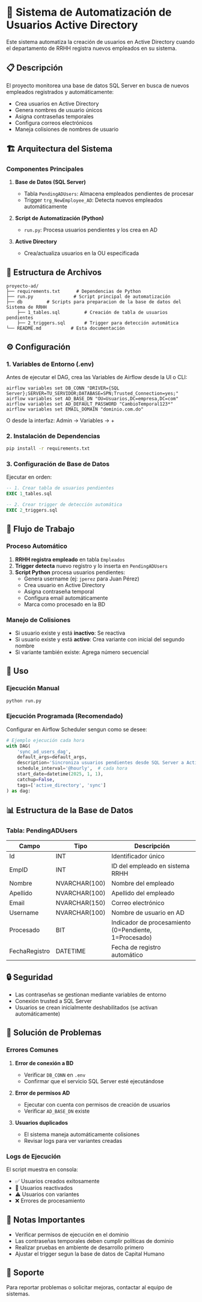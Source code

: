 # 🚀 Sistema de Automatización de Usuarios Active Directory

Este sistema automatiza la creación de usuarios en Active Directory cuando el departamento de RRHH registra nuevos empleados en su sistema.

## 📋 Descripción

El proyecto monitorea una base de datos SQL Server en busca de nuevos empleados registrados y automáticamente:
- Crea usuarios en Active Directory
- Genera nombres de usuario únicos
- Asigna contraseñas temporales
- Configura correos electrónicos
- Maneja colisiones de nombres de usuario

## 🏗️ Arquitectura del Sistema

### Componentes Principales

1. **Base de Datos (SQL Server)**
   - Tabla `PendingADUsers`: Almacena empleados pendientes de procesar
   - Trigger `trg_NewEmployee_AD`: Detecta nuevos empleados automáticamente

2. **Script de Automatización (Python)**
   - `run.py`: Procesa usuarios pendientes y los crea en AD

3. **Active Directory**
   - Crea/actualiza usuarios en la OU especificada

## 📁 Estructura de Archivos

```
proyecto-ad/
├── requirements.txt      # Dependencias de Python
├── run.py               # Script principal de automatización
├── db         # Scripts para preparacion de la base de datos del Sistema de RRHH
    ├── 1_tables.sql         # Creación de tabla de usuarios pendientes
    ├── 2_triggers.sql       # Trigger para detección automática
└── README.md           # Esta documentación
```

## ⚙️ Configuración

### 1. Variables de Entorno (.env)

Antes de ejecutar el DAG, crea las Variables de Airflow desde la UI o CLI:

```
airflow variables set DB_CONN "DRIVER={SQL Server};SERVER=TU_SERVIDOR;DATABASE=SPN;Trusted_Connection=yes;"
airflow variables set AD_BASE_DN "OU=Usuarios,DC=empresa,DC=com"
airflow variables set AD_DEFAULT_PASSWORD "CambioTemporal123*"
airflow variables set EMAIL_DOMAIN "dominio.com.do"
```

O desde la interfaz:
Admin → Variables → +

### 2. Instalación de Dependencias

```bash
pip install -r requirements.txt
```

### 3. Configuración de Base de Datos

Ejecutar en orden:
```sql
-- 1. Crear tabla de usuarios pendientes
EXEC 1_tables.sql

-- 2. Crear trigger de detección automática
EXEC 2_triggers.sql
```

## 🔄 Flujo de Trabajo

### Proceso Automático
1. **RRHH registra empleado** en tabla `Empleados`
2. **Trigger detecta** nuevo registro y lo inserta en `PendingADUsers`
3. **Script Python** procesa usuarios pendientes:
   - Genera username (ej: `jperez` para Juan Pérez)
   - Crea usuario en Active Directory
   - Asigna contraseña temporal
   - Configura email automáticamente
   - Marca como procesado en la BD

### Manejo de Colisiones
- Si usuario existe y está **inactivo**: Se reactiva
- Si usuario existe y está **activo**: Crea variante con inicial del segundo nombre
- Si variante también existe: Agrega número secuencial

## 🎯 Uso

### Ejecución Manual
```bash
python run.py
```

### Ejecución Programada (Recomendado)
Configurar en Airflow Scheduler sengun como se desee:

```python
# Ejemplo ejecución cada hora
with DAG(
    'sync_ad_users_dag',
    default_args=default_args,
    description='Sincroniza usuarios pendientes desde SQL Server a Active Directory',
    schedule_interval='@hourly',  # cada hora
    start_date=datetime(2025, 1, 1),
    catchup=False,
    tags=['active_directory', 'sync']
) as dag:
```

## 📊 Estructura de la Base de Datos

### Tabla: PendingADUsers
| Campo | Tipo | Descripción |
|-------|------|-------------|
| Id | INT | Identificador único |
| EmpID | INT | ID del empleado en sistema RRHH |
| Nombre | NVARCHAR(100) | Nombre del empleado |
| Apellido | NVARCHAR(100) | Apellido del empleado |
| Email | NVARCHAR(150) | Correo electrónico |
| Username | NVARCHAR(100) | Nombre de usuario en AD |
| Procesado | BIT | Indicador de procesamiento (0=Pendiente, 1=Procesado) |
| FechaRegistro | DATETIME | Fecha de registro automático |

## 🔒 Seguridad

- Las contraseñas se gestionan mediante variables de entorno
- Conexión trusted a SQL Server
- Usuarios se crean inicialmente deshabilitados (se activan automáticamente)

## 🐛 Solución de Problemas

### Errores Comunes

1. **Error de conexión a BD**
   - Verificar `DB_CONN` en `.env`
   - Confirmar que el servicio SQL Server esté ejecutándose

2. **Error de permisos AD**
   - Ejecutar con cuenta con permisos de creación de usuarios
   - Verificar `AD_BASE_DN` existe

3. **Usuarios duplicados**
   - El sistema maneja automáticamente colisiones
   - Revisar logs para ver variantes creadas

### Logs de Ejecución
El script muestra en consola:
- ✅ Usuarios creados exitosamente
- 🔄 Usuarios reactivados
- ⚠️ Usuarios con variantes
- ❌ Errores de procesamiento

## 📝 Notas Importantes

- Verificar permisos de ejecución en el dominio
- Las contraseñas temporales deben cumplir políticas de dominio
- Realizar pruebas en ambiente de desarrollo primero
- Ajustar el trigger segun la base de datos de Capital Humano

## 🤝 Soporte

Para reportar problemas o solicitar mejoras, contactar al equipo de sistemas.

